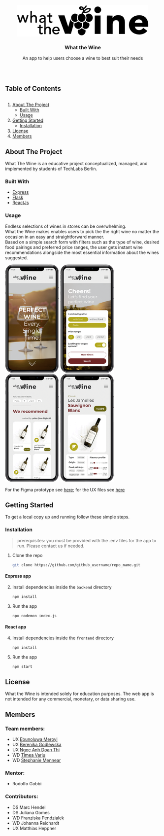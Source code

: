 <!--

*** https://www.markdownguide.org/basic-syntax/#reference-style-links
-->


<!-- PROJECT LOGO -->
<br />
<p align="center">
  <a href="https://github.com/github_username/repo_name">
    <img src="https://github.com/TechLabs-Berlin/st21-what-the-wine/blob/main/user-experience/WTW-logo.png" alt="Logo" width="426" height="101">
  </a>
  <h3 align="center">What the Wine</h3>
  <p align="center">
    An app to help users choose a wine to best suit their needs
    <br>
    <br>
    <br>
  </p>
</p>


<!-- TABLE OF CONTENTS -->
  <summary><h2 style="display: inline-block">Table of Contents</h2></summary>
  <ol>
    <li>
      <a href="#about-the-project">About The Project</a>
      <ul>
        <li><a href="#built-with">Built With</a></li>
        <li><a href="#usage">Usage</a></li>
      </ul>
    </li>
    <li>
      <a href="#getting-started">Getting Started</a>
      <ul>
        <li><a href="#installation">Installation</a></li>
      </ul>
    </li>
    <li><a href="#license">License</a></li>
    <li><a href="#members">Members</a></li>
  </ol>
</details>


<!-- ABOUT THE PROJECT -->
## About The Project
<!--
[![Product Name Screen Shot][product-screenshot]](https://example.com)-->

What The Wine is an educative project conceptualized, managed, and implemented by students of TechLabs Berlin.
<br>

### Built With

* [Express](https://expressjs.com/)
* [Flask](https://flask.palletsprojects.com/en/2.0.x/)
* [ReactJs](https://reactjs.org/)

### Usage
<!--
Use this space to show useful examples of how a project can be used. Additional screenshots, code examples and demos work well in this space. You may also link to more resources.

_For more examples, please refer to the [Documentation](https://example.com)_
-->
Endless selections of wines in stores can be overwhelming. </br>
What the Wine makes enables users to pick the the right wine no matter the occasion in an easy and straightforward manner. </br>
Based on a simple search form with filters such as the type of wine, desired food pairings and preferred price ranges, the user gets instant wine recommendations alongside the most essential information about the wines suggested. 

 <img src="https://github.com/TechLabs-Berlin/st21-what-the-wine/blob/main/user-experience/design/images/1.png" alt="landing page" width="175" height="351"> <img src="https://github.com/TechLabs-Berlin/st21-what-the-wine/blob/main/user-experience/design/images/2.png" alt="search form" width="175" height="351"> <img src="https://github.com/TechLabs-Berlin/st21-what-the-wine/blob/main/user-experience/design/images/3.png" alt="results page" width="175" height="351"> <img src="https://github.com/TechLabs-Berlin/st21-what-the-wine/blob/main/user-experience/design/images/4.png" alt="wine page" width="175" height="351">

For the Figma prototype see [here](https://www.figma.com/proto/T3dYjWqUeaRth5BOP8aHE7/What-the-Wine?page-id=0%3A1&node-id=494%3A2&viewport=-13840%2C-46501%2C1.6542714834213257&scaling=scale-down); for the UX files see [here](https://www.figma.com/file/T3dYjWqUeaRth5BOP8aHE7/What-the-Wine?node-id=0%3A1)

<!-- GETTING STARTED -->
## Getting Started

To get a local copy up and running follow these simple steps.

### Installation
>prerequisites: you must be provided with the .env files for the app to run. Please contact us if needed.  

1. Clone the repo
   ```sh
   git clone https://github.com/github_username/repo_name.git
   ```

 #### Express app  
2. Install dependencies inside the `backend` directory
   ```sh
   npm install
   ```
3. Run the app
    ```sh
   npx nodemon index.js
   ```

 #### React app
4. Install dependencies inside the `frontend` directory
   ```sh
   npm install
   ```
5. Run the app
    ```sh
   npm start
   ```


<!-- LICENSE -->
## License
What the Wine is intended solely for education purposes.
The web app is not intended for any commercial, monetary, or data sharing use.


<!-- MEMBERS -->
## Members
### Team members:
* UX [Ebunoluwa Meroyi](https://github.com/Ebunmeroyi)
* UX [Berenika Godlewska](https://github.com/Nikilii)
* UX [Ngoc Anh Doan Thi](https://github.com/ndoanthi)
* WD [Timea Varju](https://github.com/Moomia)
* WD [Stephanie Mennear](https://github.com/Ostend)

### Mentor:
* Rodolfo Gobbi

### Contributors:
* DS Marc Hendel
* DS Juliana Gomes
* WD Franziska Pendzialek
* WD Johanna Reichardt
* UX Matthias Heppner


<!-- MARKDOWN LINKS & IMAGES -->
<!-- https://www.markdownguide.org/basic-syntax/#reference-style-links -->
[contributors-shield]: https://img.shields.io/github/contributors/github_username/repo.svg?style=for-the-badge
[contributors-url]: https://github.com/github_username/repo/graphs/contributors
[forks-shield]: https://img.shields.io/github/forks/github_username/repo.svg?style=for-the-badge
[forks-url]: https://github.com/github_username/repo/network/members
[stars-shield]: https://img.shields.io/github/stars/github_username/repo.svg?style=for-the-badge
[stars-url]: https://github.com/github_username/repo/stargazers
[issues-shield]: https://img.shields.io/github/issues/github_username/repo.svg?style=for-the-badge
[issues-url]: https://github.com/github_username/repo/issues
[license-shield]: https://img.shields.io/github/license/github_username/repo.svg?style=for-the-badge
[license-url]: https://github.com/github_username/repo/blob/master/LICENSE.txt
[linkedin-shield]: https://img.shields.io/badge/-LinkedIn-black.svg?style=for-the-badge&logo=linkedin&colorB=555
[linkedin-url]: https://linkedin.com/in/github_username
